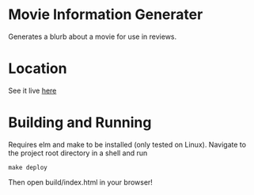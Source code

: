 # Movie Information Generater #
Generates a blurb about a movie for use in reviews.

# Location #
See it live [here](http://search.rhbrook.co.uk)

# Building and Running #
Requires elm and make to be installed (only tested on Linux).
Navigate to the project root directory in a shell and run

    make deploy
  
Then open build/index.html in your browser!
